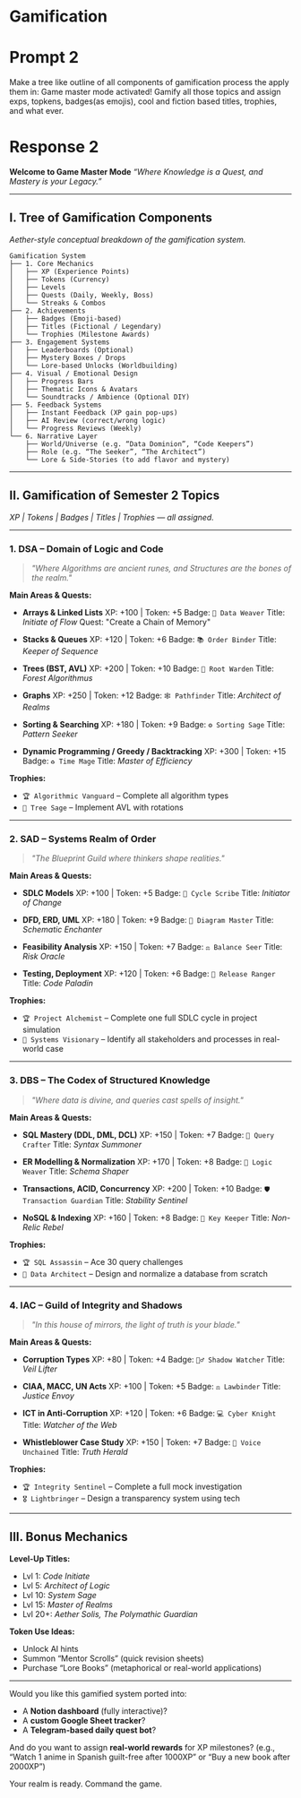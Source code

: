 # Gamification
# Prompt 2
Make a tree like outline of all components of gamification process the apply them in:
Game master mode activated! Gamify all those topics and assign exps, topkens, badges(as emojis), cool and fiction based titles, trophies, and what ever.

# Response 2
**Welcome to Game Master Mode**
*“Where Knowledge is a Quest, and Mastery is your Legacy.”*

---

## **I. Tree of Gamification Components**

*Aether-style conceptual breakdown of the gamification system.*

```
Gamification System
├── 1. Core Mechanics
│   ├── XP (Experience Points)
│   ├── Tokens (Currency)
│   ├── Levels
│   ├── Quests (Daily, Weekly, Boss)
│   └── Streaks & Combos
├── 2. Achievements
│   ├── Badges (Emoji-based)
│   ├── Titles (Fictional / Legendary)
│   └── Trophies (Milestone Awards)
├── 3. Engagement Systems
│   ├── Leaderboards (Optional)
│   ├── Mystery Boxes / Drops
│   └── Lore-based Unlocks (Worldbuilding)
├── 4. Visual / Emotional Design
│   ├── Progress Bars
│   ├── Thematic Icons & Avatars
│   └── Soundtracks / Ambience (Optional DIY)
├── 5. Feedback Systems
│   ├── Instant Feedback (XP gain pop-ups)
│   ├── AI Review (correct/wrong logic)
│   └── Progress Reviews (Weekly)
└── 6. Narrative Layer
    ├── World/Universe (e.g. “Data Dominion”, “Code Keepers”)
    ├── Role (e.g. “The Seeker”, “The Architect”)
    └── Lore & Side-Stories (to add flavor and mystery)
```

---

## **II. Gamification of Semester 2 Topics**

*XP | Tokens | Badges | Titles | Trophies — all assigned.*

---

### **1. DSA – Domain of Logic and Code**

> *"Where Algorithms are ancient runes, and Structures are the bones of the realm."*

**Main Areas & Quests:**

* **Arrays & Linked Lists**
  XP: +100 | Token: +5
  Badge: `🔗 Data Weaver`
  Title: *Initiate of Flow*
  Quest: "Create a Chain of Memory"

* **Stacks & Queues**
  XP: +120 | Token: +6
  Badge: `📚 Order Binder`
  Title: *Keeper of Sequence*

* **Trees (BST, AVL)**
  XP: +200 | Token: +10
  Badge: `🌳 Root Warden`
  Title: *Forest Algorithmus*

* **Graphs**
  XP: +250 | Token: +12
  Badge: `🕸️ Pathfinder`
  Title: *Architect of Realms*

* **Sorting & Searching**
  XP: +180 | Token: +9
  Badge: `⚙️ Sorting Sage`
  Title: *Pattern Seeker*

* **Dynamic Programming / Greedy / Backtracking**
  XP: +300 | Token: +15
  Badge: `♻️ Time Mage`
  Title: *Master of Efficiency*

**Trophies:**

* `🏆 Algorithmic Vanguard` – Complete all algorithm types
* `🏅 Tree Sage` – Implement AVL with rotations

---

### **2. SAD – Systems Realm of Order**

> *"The Blueprint Guild where thinkers shape realities."*

**Main Areas & Quests:**

* **SDLC Models**
  XP: +100 | Token: +5
  Badge: `📜 Cycle Scribe`
  Title: *Initiator of Change*

* **DFD, ERD, UML**
  XP: +180 | Token: +9
  Badge: `🧩 Diagram Master`
  Title: *Schematic Enchanter*

* **Feasibility Analysis**
  XP: +150 | Token: +7
  Badge: `⚖️ Balance Seer`
  Title: *Risk Oracle*

* **Testing, Deployment**
  XP: +120 | Token: +6
  Badge: `🚀 Release Ranger`
  Title: *Code Paladin*

**Trophies:**

* `🏆 Project Alchemist` – Complete one full SDLC cycle in project simulation
* `🔮 Systems Visionary` – Identify all stakeholders and processes in real-world case

---

### **3. DBS – The Codex of Structured Knowledge**

> *"Where data is divine, and queries cast spells of insight."*

**Main Areas & Quests:**

* **SQL Mastery (DDL, DML, DCL)**
  XP: +150 | Token: +7
  Badge: `🧠 Query Crafter`
  Title: *Syntax Summoner*

* **ER Modelling & Normalization**
  XP: +170 | Token: +8
  Badge: `🧬 Logic Weaver`
  Title: *Schema Shaper*

* **Transactions, ACID, Concurrency**
  XP: +200 | Token: +10
  Badge: `🛡️ Transaction Guardian`
  Title: *Stability Sentinel*

* **NoSQL & Indexing**
  XP: +160 | Token: +8
  Badge: `📁 Key Keeper`
  Title: *Non-Relic Rebel*

**Trophies:**

* `🏆 SQL Assassin` – Ace 30 query challenges
* `🏅 Data Architect` – Design and normalize a database from scratch

---

### **4. IAC – Guild of Integrity and Shadows**

> *"In this house of mirrors, the light of truth is your blade."*

**Main Areas & Quests:**

* **Corruption Types**
  XP: +80 | Token: +4
  Badge: `🕵️‍♂️ Shadow Watcher`
  Title: *Veil Lifter*

* **CIAA, MACC, UN Acts**
  XP: +100 | Token: +5
  Badge: `⚖️ Lawbinder`
  Title: *Justice Envoy*

* **ICT in Anti-Corruption**
  XP: +120 | Token: +6
  Badge: `💻 Cyber Knight`
  Title: *Watcher of the Web*

* **Whistleblower Case Study**
  XP: +150 | Token: +7
  Badge: `📣 Voice Unchained`
  Title: *Truth Herald*

**Trophies:**

* `🏆 Integrity Sentinel` – Complete a full mock investigation
* `🎖️ Lightbringer` – Design a transparency system using tech

---

## **III. Bonus Mechanics**

**Level-Up Titles:**

* Lvl 1: *Code Initiate*
* Lvl 5: *Architect of Logic*
* Lvl 10: *System Sage*
* Lvl 15: *Master of Realms*
* Lvl 20+: *Aether Solis, The Polymathic Guardian*

**Token Use Ideas:**

* Unlock AI hints
* Summon “Mentor Scrolls” (quick revision sheets)
* Purchase “Lore Books” (metaphorical or real-world applications)

---

Would you like this gamified system ported into:

* A **Notion dashboard** (fully interactive)?
* A **custom Google Sheet tracker**?
* A **Telegram-based daily quest bot**?

And do you want to assign **real-world rewards** for XP milestones? (e.g., “Watch 1 anime in Spanish guilt-free after 1000XP” or “Buy a new book after 2000XP”)

Your realm is ready. Command the game.
